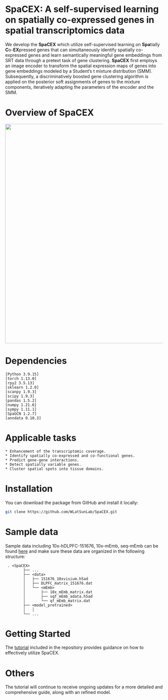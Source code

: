 # SpaCEX: A self-supervised learning on spatially co-expressed genes in spatial transcriptomics data
We develop the **SpaCEX** which utilize self-supervised learning on **Spa**tially **C**o-**EX**pressed genes that can simultaneously identify spatially co-expressed genes and learn semantically meaningful gene embeddings from SRT data through a pretext task of gene clustering. **SpaCEX** first employs an image encoder to transform the spatial expression maps of genes into gene embeddings modeled by a Student’s t mixture distribution (SMM). Subsequently, a discriminatively boosted gene clustering algorithm is applied on the posterior soft assignments of genes to the mixture components, iteratively adapting the parameters of the encoder and the SMM. 
# Overview of SpaCEX

<p align="center">
  <img src="https://github.com/WLatSunLab/SpaCEX/assets/121435520/01cde816-a104-49fe-a875-abc34f6aac1e" width="700">
</p>

# Dependencies
```
[Python 3.9.15]
[torch 1.13.0]
[rpy2 3.5.13]
[sklearn 1.2.0]
[scanpy 1.9.3]
[scipy 1.9.3]
[pandas 1.5.2]
[numpy 1.21.6]
[sympy 1.11.1]
[SpaGCN 1.2.7]
[anndata 0.10.3]
```

# Applicable tasks
```
* Enhancement of the transcriptomic coverage.
* Identify spatially co-expressed and co-functional genes.
* Predict gene-gene interactions.
* Detect spatially variable genes.
* Cluster spatial spots into tissue domains.
```

# Installation
You can download the package from GitHub and install it locally:
```bash
git clone https://github.com/WLatSunLab/SpaCEX.git
```
# Sample data
Sample data including 10x-hDLPFC-151676, 10x-mEmb, seq-mEmb can be found [here](https://drive.google.com/drive/folders/1C3Gk-HVYp2dQh4id8H68M9p8IWEOIut_?usp=drive_link) and make sure these data are organized in the following structure:
```
 . <SpaCEX>
        ├── ...
        ├── <data>
        │   ├── 151676_10xvisium.h5ad
        │   ├── DLPFC_matrix_151676.dat
        │   └── <mEmb>
        │       ├── 10x_mEmb_matrix.dat
        │       ├── sqf_mEmb_adata.h5ad
        │       └── qf_mEmb_matrix.dat
        ├── <model_pretrained>
        │   │
        └── ...

```
# Getting Started
The [tutorial](https://zipging.github.io/-SpaCEX-.github.io/) included in the repository provides guidance on how to effectively utilize SpaCEX.
# Others
The tutorial will continue to receive ongoing updates for a more detailed and comprehensive guide, along with an refined model.


